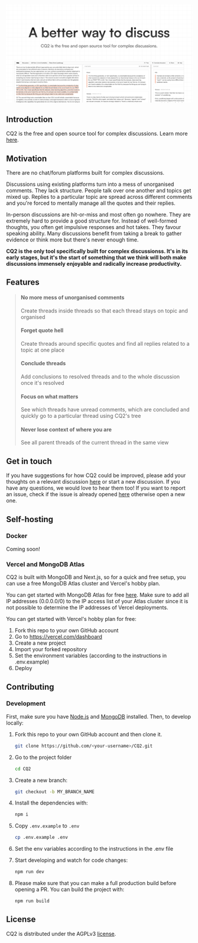 <img src="./public/meta.png" alt="CQ2 banner"/>

## Introduction

CQ2 is the free and open source tool for complex discussions. Learn more [here](https://cq2.co).

## Motivation

There are no chat/forum platforms built for complex discussions.

Discussions using existing platforms turn into a mess of unorganised comments. They lack structure. People talk over one another and topics get mixed up. Replies to a particular topic are spread across different comments and you're forced to mentally manage all the quotes and their replies.

In-person discussions are hit-or-miss and most often go nowhere. They are extremely hard to provide a good structure for. Instead of well-formed thoughts, you often get impulsive responses and hot takes. They favour speaking ability. Many discussions benefit from taking a break to gather evidence or think more but there's never enough time.

**CQ2 is the only tool specifically built for complex discussionss. It's in its early stages, but it's the start of something that we think will both make discussions immensely enjoyable and radically increase productivity.**

## Features

> #### No more mess of unorganised comments
>
> Create threads inside threads so that each thread stays on topic and organised
>
> #### Forget quote hell
>
> Create threads around specific quotes and find all replies related to a topic at one place
>
> #### Conclude threads
>
> Add conclusions to resolved threads and to the whole discussion once it's resolved
>
> #### Focus on what matters
>
> See which threads have unread comments, which are concluded and quickly go to a particular thread using CQ2's tree
>
> #### Never lose context of where you are
>
> See all parent threads of the current thread in the same view

## Get in touch

If you have suggestions for how CQ2 could be improved, please add your thoughts on a relevant discussion [here](https://github.com/cq2-co/cq2/discussions/) or start a new discussion. If you have any questions, we would love to hear them too! If you want to report an issue, check if the issue is already opened [here](https://github.com/cq2-co/cq2/issues) otherwise open a new one.

## Self-hosting

### Docker

Coming soon!

### Vercel and MongoDB Atlas

CQ2 is built with MongoDB and Next.js, so for a quick and free setup, you can use a free MongoDB Atlas cluster and Vercel's hobby plan.

You can get started with MongoDB Atlas for free [here](https://www.mongodb.com/basics/mongodb-atlas-tutorial). Make sure to add all IP addresses (0.0.0.0/0) to the IP access list of your Atlas cluster since it is not possible to determine the IP addresses of Vercel deployments.

You can get started with Vercel's hobby plan for free:

1. Fork this repo to your own GitHub account
2. Go to https://vercel.com/dashboard
3. Create a new project
4. Import your forked repository
5. Set the environment variables (according to the instructions in .env.example)
6. Deploy

## Contributing

### Development

First, make sure you have [Node.js](https://nodejs.org/en/) and [MongoDB](https://www.mongodb.com/docs/manual/installation/#mongodb-installation-tutorials) installed. Then, to develop locally:

1. Fork this repo to your own GitHub account and then clone it.

   ```sh
   git clone https://github.com/<your-username>/CQ2.git
   ```

2. Go to the project folder

   ```sh
   cd CQ2
   ```

3. Create a new branch:

   ```sh
   git checkout -b MY_BRANCH_NAME
   ```

4. Install the dependencies with:

   ```sh
   npm i
   ```

5. Copy `.env.example` to `.env`

   ```sh
   cp .env.example .env
   ```

6. Set the env variables according to the instructions in the .env file

7. Start developing and watch for code changes:

   ```sh
   npm run dev
   ```

8. Please make sure that you can make a full production build before opening a PR. You can build the project with:

   ```sh
   npm run build
   ```

## License

CQ2 is distributed under the AGPLv3 [license](https://github.com/cq2-co/cq2/blob/main/LICENSE).
